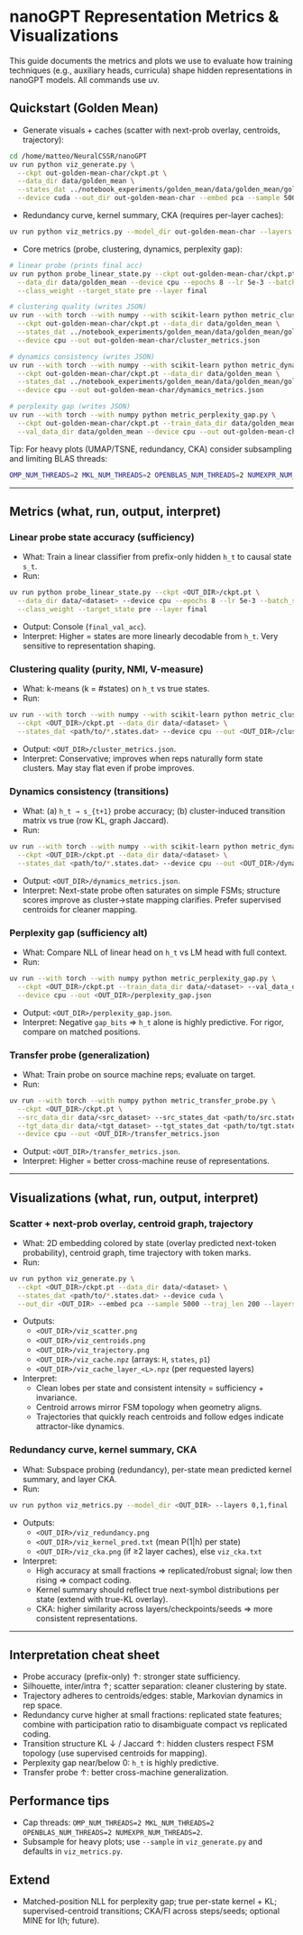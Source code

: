# nanoGPT Representation Metrics & Visualizations

This guide documents the metrics and plots we use to evaluate how training techniques (e.g., auxiliary heads, curricula) shape hidden representations in nanoGPT models. All commands use uv.

## Quickstart (Golden Mean)

- Generate visuals + caches (scatter with next-prob overlay, centroids, trajectory):
```bash
cd /home/matteo/NeuralCSSR/nanoGPT
uv run python viz_generate.py \
  --ckpt out-golden-mean-char/ckpt.pt \
  --data_dir data/golden_mean \
  --states_dat ../notebook_experiments/golden_mean/data/golden_mean/golden_mean.states.dat \
  --device cuda --out_dir out-golden-mean-char --embed pca --sample 5000 --traj_len 200 --layers 0,1,final
```
- Redundancy curve, kernel summary, CKA (requires per-layer caches):
```bash
uv run python viz_metrics.py --model_dir out-golden-mean-char --layers 0,1,final
```
- Core metrics (probe, clustering, dynamics, perplexity gap):
```bash
# linear probe (prints final acc)
uv run python probe_linear_state.py --ckpt out-golden-mean-char/ckpt.pt \
  --data_dir data/golden_mean --device cpu --epochs 8 --lr 5e-3 --batch_size 8192 \
  --class_weight --target_state pre --layer final

# clustering quality (writes JSON)
uv run --with torch --with numpy --with scikit-learn python metric_cluster_quality.py \
  --ckpt out-golden-mean-char/ckpt.pt --data_dir data/golden_mean \
  --states_dat ../notebook_experiments/golden_mean/data/golden_mean/golden_mean.states.dat \
  --device cpu --out out-golden-mean-char/cluster_metrics.json

# dynamics consistency (writes JSON)
uv run --with torch --with numpy --with scikit-learn python metric_dynamics.py \
  --ckpt out-golden-mean-char/ckpt.pt --data_dir data/golden_mean \
  --states_dat ../notebook_experiments/golden_mean/data/golden_mean/golden_mean.states.dat \
  --device cpu --out out-golden-mean-char/dynamics_metrics.json

# perplexity gap (writes JSON)
uv run --with torch --with numpy python metric_perplexity_gap.py \
  --ckpt out-golden-mean-char/ckpt.pt --train_data_dir data/golden_mean \
  --val_data_dir data/golden_mean --device cpu --out out-golden-mean-char/perplexity_gap.json
```

Tip: For heavy plots (UMAP/TSNE, redundancy, CKA) consider subsampling and limiting BLAS threads:
```bash
OMP_NUM_THREADS=2 MKL_NUM_THREADS=2 OPENBLAS_NUM_THREADS=2 NUMEXPR_NUM_THREADS=2 <your uv run ...>
```

---

## Metrics (what, run, output, interpret)

### Linear probe state accuracy (sufficiency)
- What: Train a linear classifier from prefix-only hidden `h_t` to causal state `s_t`.
- Run:
```bash
uv run python probe_linear_state.py --ckpt <OUT_DIR>/ckpt.pt \
  --data_dir data/<dataset> --device cpu --epochs 8 --lr 5e-3 --batch_size 8192 \
  --class_weight --target_state pre --layer final
```
- Output: Console (`final_val_acc`).
- Interpret: Higher = states are more linearly decodable from `h_t`. Very sensitive to representation shaping.

### Clustering quality (purity, NMI, V-measure)
- What: k-means (k = #states) on `h_t` vs true states.
- Run:
```bash
uv run --with torch --with numpy --with scikit-learn python metric_cluster_quality.py \
  --ckpt <OUT_DIR>/ckpt.pt --data_dir data/<dataset> \
  --states_dat <path/to/*.states.dat> --device cpu --out <OUT_DIR>/cluster_metrics.json
```
- Output: `<OUT_DIR>/cluster_metrics.json`.
- Interpret: Conservative; improves when reps naturally form state clusters. May stay flat even if probe improves.

### Dynamics consistency (transitions)
- What: (a) `h_t → s_{t+1}` probe accuracy; (b) cluster-induced transition matrix vs true (row KL, graph Jaccard).
- Run:
```bash
uv run --with torch --with numpy --with scikit-learn python metric_dynamics.py \
  --ckpt <OUT_DIR>/ckpt.pt --data_dir data/<dataset> \
  --states_dat <path/to/*.states.dat> --device cpu --out <OUT_DIR>/dynamics_metrics.json
```
- Output: `<OUT_DIR>/dynamics_metrics.json`.
- Interpret: Next-state probe often saturates on simple FSMs; structure scores improve as cluster→state mapping clarifies. Prefer supervised centroids for cleaner mapping.

### Perplexity gap (sufficiency alt)
- What: Compare NLL of linear head on `h_t` vs LM head with full context.
- Run:
```bash
uv run --with torch --with numpy python metric_perplexity_gap.py \
  --ckpt <OUT_DIR>/ckpt.pt --train_data_dir data/<dataset> --val_data_dir data/<dataset> \
  --device cpu --out <OUT_DIR>/perplexity_gap.json
```
- Output: `<OUT_DIR>/perplexity_gap.json`.
- Interpret: Negative `gap_bits` ⇒ `h_t` alone is highly predictive. For rigor, compare on matched positions.

### Transfer probe (generalization)
- What: Train probe on source machine reps; evaluate on target.
- Run:
```bash
uv run --with torch --with numpy python metric_transfer_probe.py \
  --ckpt <OUT_DIR>/ckpt.pt \
  --src_data_dir data/<src_dataset> --src_states_dat <path/to/src.states.dat> \
  --tgt_data_dir data/<tgt_dataset> --tgt_states_dat <path/to/tgt.states.dat> \
  --device cpu --out <OUT_DIR>/transfer_metrics.json
```
- Output: `<OUT_DIR>/transfer_metrics.json`.
- Interpret: Higher = better cross-machine reuse of representations.

---

## Visualizations (what, run, output, interpret)

### Scatter + next-prob overlay, centroid graph, trajectory
- What: 2D embedding colored by state (overlay predicted next-token probability), centroid graph, time trajectory with token marks.
- Run:
```bash
uv run python viz_generate.py \
  --ckpt <OUT_DIR>/ckpt.pt --data_dir data/<dataset> \
  --states_dat <path/to/*.states.dat> --device cuda \
  --out_dir <OUT_DIR> --embed pca --sample 5000 --traj_len 200 --layers 0,1,final
```
- Outputs:
  - `<OUT_DIR>/viz_scatter.png`
  - `<OUT_DIR>/viz_centroids.png`
  - `<OUT_DIR>/viz_trajectory.png`
  - `<OUT_DIR>/viz_cache.npz` (arrays: `H`, `states`, `p1`)
  - `<OUT_DIR>/viz_cache_layer_<L>.npz` (per requested layers)
- Interpret:
  - Clean lobes per state and consistent intensity = sufficiency + invariance.
  - Centroid arrows mirror FSM topology when geometry aligns.
  - Trajectories that quickly reach centroids and follow edges indicate attractor-like dynamics.

### Redundancy curve, kernel summary, CKA
- What: Subspace probing (redundancy), per-state mean predicted kernel summary, and layer CKA.
- Run:
```bash
uv run python viz_metrics.py --model_dir <OUT_DIR> --layers 0,1,final
```
- Outputs:
  - `<OUT_DIR>/viz_redundancy.png`
  - `<OUT_DIR>/viz_kernel_pred.txt` (mean P(1|h) per state)
  - `<OUT_DIR>/viz_cka.png` (if ≥2 layer caches), else `viz_cka.txt`
- Interpret:
  - High accuracy at small fractions ⇒ replicated/robust signal; low then rising ⇒ compact coding.
  - Kernel summary should reflect true next-symbol distributions per state (extend with true-KL overlay).
  - CKA: higher similarity across layers/checkpoints/seeds ⇒ more consistent representations.

---

## Interpretation cheat sheet
- Probe accuracy (prefix-only) ↑: stronger state sufficiency.
- Silhouette, inter/intra ↑; scatter separation: cleaner clustering by state.
- Trajectory adheres to centroids/edges: stable, Markovian dynamics in rep space.
- Redundancy curve higher at small fractions: replicated state features; combine with participation ratio to disambiguate compact vs replicated coding.
- Transition structure KL ↓ / Jaccard ↑: hidden clusters respect FSM topology (use supervised centroids for mapping).
- Perplexity gap near/below 0: `h_t` is highly predictive.
- Transfer probe ↑: better cross-machine generalization.

## Performance tips
- Cap threads: `OMP_NUM_THREADS=2 MKL_NUM_THREADS=2 OPENBLAS_NUM_THREADS=2 NUMEXPR_NUM_THREADS=2`.
- Subsample for heavy plots; use `--sample` in `viz_generate.py` and defaults in `viz_metrics.py`.

## Extend
- Matched-position NLL for perplexity gap; true per-state kernel + KL; supervised-centroid transitions; CKA/FI across steps/seeds; optional MINE for I(h; future).
